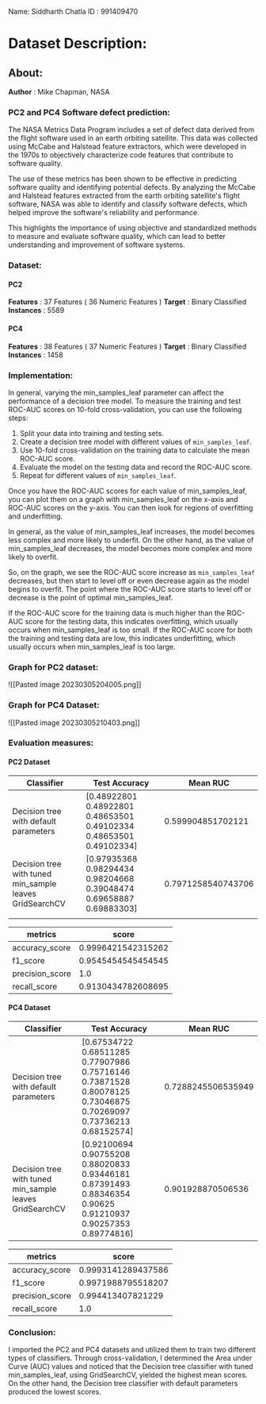 Name: Siddharth Chatla
ID : 991409470

# Dataset Description:

## About:
__Author__ : Mike Chapman, NASA

### PC2 and PC4 Software defect prediction:
The NASA Metrics Data Program includes a set of defect data derived from the flight software used in an earth orbiting satellite. This data was collected using McCabe and Halstead feature extractors, which were developed in the 1970s to objectively characterize code features that contribute to software quality.

The use of these metrics has been shown to be effective in predicting software quality and identifying potential defects. By analyzing the McCabe and Halstead features extracted from the earth orbiting satellite's flight software, NASA was able to identify and classify software defects, which helped improve the software's reliability and performance.

This highlights the importance of using objective and standardized methods to measure and evaluate software quality, which can lead to better understanding and improvement of software systems.

### Dataset:

#### PC2
__Features__ : 37 Features ( 36 Numeric Features )
__Target__ : Binary Classified
__Instances__ : 5589

#### PC4
__Features__ : 38 Features ( 37 Numeric Features )
__Target__ : Binary Classified
__Instances__ : 1458

### Implementation:
In general, varying the min_samples_leaf parameter can affect the performance of a decision tree model.
To measure the training and test ROC-AUC scores on 10-fold cross-validation, you can use the following steps:

1.  Split your data into training and testing sets.
2.  Create a decision tree model with different values of `min_samples_leaf`.
3.  Use 10-fold cross-validation on the training data to calculate the mean ROC-AUC score.
4.  Evaluate the model on the testing data and record the ROC-AUC score.
5.  Repeat for different values of `min_samples_leaf`.

Once you have the ROC-AUC scores for each value of min_samples_leaf, you can plot them on a graph with min_samples_leaf on the x-axis and ROC-AUC scores on the y-axis. You can then look for regions of overfitting and underfitting.

In general, as the value of min_samples_leaf increases, the model becomes less complex and more likely to underfit. On the other hand, as the value of min_samples_leaf decreases, the model becomes more complex and more likely to overfit.

So, on the graph, we see the ROC-AUC score increase as `min_samples_leaf` decreases, but then start to level off or even decrease again as the model begins to overfit. The point where the ROC-AUC score starts to level off or decrease is the point of optimal min_samples_leaf.

If the ROC-AUC score for the training data is much higher than the ROC-AUC score for the testing data, this indicates overfitting, which usually occurs when min_samples_leaf is too small. If the ROC-AUC score for both the training and testing data are low, this indicates underfitting, which usually occurs when min_samples_leaf is too large.

### Graph for PC2 dataset:

![[Pasted image 20230305204005.png]]

### Graph for PC4 Dataset:

![[Pasted image 20230305210403.png]]


### Evaluation measures:

#### PC2 Dataset
| Classifier                                              | Test Accuracy                                                       | Mean RUC          |
| ------------------------------------------------------- | ------------------------------------------------------------------- | ----------------- |
| Decision tree with default parameters                   | [0.48922801 0.48922801 0.48653501 0.49102334 0.48653501 0.49102334] | 0.599904851702121 |
| Decision tree with tuned min_sample leaves GridSearchCV | [0.97935368 0.98294434 0.98204668 0.39048474 0.69658887 0.69883303] | 0.7971258540743706                  |
               |

| metrics         | score              |
| --------------- | ------------------ |
| accuracy_score  | 0.9996421542315262 |
| f1_score        | 0.9545454545454545 |
| precision_score | 1.0                |
| recall_score    | 0.9130434782608695 |

#### PC4 Dataset
| Classifier                                              | Test Accuracy                                                                                                   | Mean RUC           |
| ------------------------------------------------------- | --------------------------------------------------------------------------------------------------------------- | ------------------ |
| Decision tree with default parameters                   | [0.67534722 0.68511285 0.77907986 0.75716146 0.73871528 0.80078125 0.73046875 0.70269097 0.73736213 0.68152574] | 0.7288245506535949 |
| Decision tree with tuned min_sample leaves GridSearchCV | [0.92100694 0.90755208 0.88020833 0.93446181 0.87391493 0.88346354 0.90625 0.91210937 0.90257353 0.89774816]    | 0.901928870506536  |

| metrics         | score              |
| --------------- | ------------------ |
| accuracy_score  | 0.9993141289437586 |
| f1_score        | 0.9971988795518207 |
| precision_score | 0.994413407821229  |
| recall_score    | 1.0|

### Conclusion:
I imported the PC2 and PC4 datasets and utilized them to train two different types of classifiers. Through cross-validation, I determined the Area under Curve (AUC) values and noticed that the Decision tree classifier with tuned min_samples_leaf, using GridSearchCV, yielded the highest mean scores. On the other hand, the Decision tree classifier with default parameters produced the lowest scores.